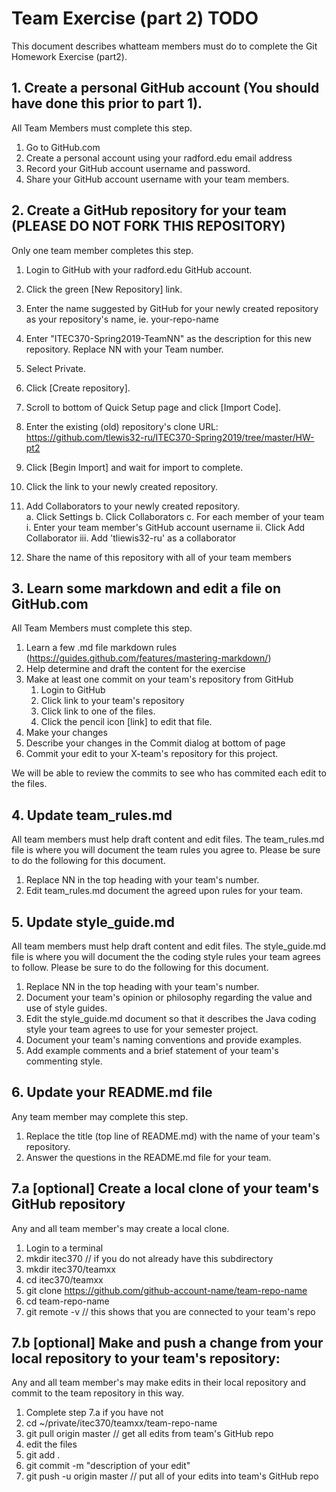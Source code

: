 # Team Exercise (part 2) TODO

This document describes whatteam members must do to complete the Git Homework Exercise (part2).  

## 1. Create a personal GitHub account (You should have done this prior to part 1).

All Team Members must complete this step.

  1. Go to GitHub.com
  2. Create a personal account using your radford.edu email address
  3. Record your GitHub account username and password.
  4. Share your GitHub account username with your team members.

## 2. Create a GitHub repository for your team (PLEASE DO NOT FORK THIS REPOSITORY)

Only one team member completes this step.

  1. Login to GitHub with your radford.edu GitHub account.
  2. Click the green [New Repository] link.
  3. Enter the name suggested by GitHub for your newly created repository as your repository's name, ie.  your-repo-name
  4. Enter "ITEC370-Spring2019-TeamNN" as the description for this new repository.  Replace NN with your Team number.
  5. Select Private.
  6. Click [Create repository].
  7. Scroll to bottom of Quick Setup page and click [Import Code].
  8. Enter the existing (old) repository's clone URL: https://github.com/tlewis32-ru/ITEC370-Spring2019/tree/master/HW-pt2
  9. Click [Begin Import] and wait for import to complete.
  10. Click the link to your newly created repository.
  11. Add Collaborators to your newly created repository.  
     a. Click Settings
     b. Click Collaborators
     c. For each member of your team
        i. Enter your team member's GitHub account username
        ii. Click Add Collaborator
        iii. Add 'tliewis32-ru' as a collaborator
        
  11. Share the name of this repository with all of your team members

## 3. Learn some markdown and edit a file on GitHub.com

All Team Members must complete this step.

  1. Learn a few .md file markdown rules (https://guides.github.com/features/mastering-markdown/)
  2. Help determine and draft the content for the exercise
  3. Make at least one commit on your team's repository from GitHub
     1. Login to GitHub
     2. Click link to your team's repository
     3. Click link to one of the files.
     4. Click the pencil icon [link] to edit that file.
  6. Make your changes
  7. Describe your changes in the Commit dialog at bottom of page
  8. Commit your edit to your X-team's repository for this project.

We will be able to review the commits to see who has commited each edit to the files.

## 4. Update team_rules.md

All team members must help draft content and edit files.  The team_rules.md file is where you will document the team rules you agree to.  Please be sure to do the following for this document.

1. Replace NN in the top heading with your team's number.
2. Edit team_rules.md document the agreed upon rules for your team.

## 5. Update style_guide.md

All team members must help draft content and edit files.  The style_guide.md file is where you will document the the coding style rules your team agrees to follow.  Please be sure to do the following for this document.

1. Replace NN in the top heading with your team's number.
2. Document your team's opinion or philosophy regarding the value and use of style guides.
3. Edit the style_guide.md document so that it describes the Java coding style your team agrees to use for your semester project.
4. Document your team's naming conventions and provide examples.
5. Add example comments and a brief statement of your team's commenting style.

## 6. Update your README.md file

Any team member may complete this step.

1. Replace the title (top line of README.md) with the name of your team's repository.
2. Answer the questions in the README.md file for your team.

## 7.a [optional] Create a local clone of your team's GitHub repository

Any and all team member's may create a local clone.

   1. Login to a terminal
   2. mkdir itec370                         // if you do not already have this subdirectory
   4. mkdir itec370/teamxx
   5. cd itec370/teamxx
   6. git clone https://github.com/github-account-name/team-repo-name
   7. cd team-repo-name
   8. git remote -v                        // this shows that you are connected to your team's repo      

## 7.b [optional] Make and push a change from your local repository to your team's repository:

Any and all team member's may make edits in their local repository and commit to the team repository in this way.

   1. Complete step 7.a if you have not
   2. cd ~/private/itec370/teamxx/team-repo-name
   3. git pull origin master                       // get all edits from team's GitHub repo
   4. edit the files
   5. git add .
   6. git commit -m "description of your edit"
   7. git push -u origin master                    // put all of your edits into team's GitHub repo


  
  

